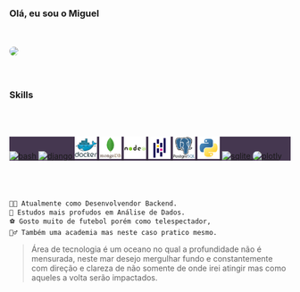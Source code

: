### Olá, eu sou o Miguel 

<html>


  <body>
    <br></br>
    <img src="https://media.giphy.com/media/euAnOkLGWtdHG/giphy.gif" width="170px" style="border-radius:150px;"></img>
  
  <div style="display: inline_block;margin-bottom:20px;">
    <br></br>
    <h3>Skills</h3>
    <br></br>
    <p align="left" style="background-color:#453750;"> <a href="https://www.gnu.org/software/bash/" target="_blank" rel="noreferrer"> <img    src="https://www.vectorlogo.zone/logos/gnu_bash/gnu_bash-icon.svg" alt="bash" width="40" height="40"/> </a> <a href="https://www.djangoproject.com/" target="_blank" rel="noreferrer"> <img src="https://cdn.worldvectorlogo.com/logos/django.svg" alt="django" width="40" height="40"/> </a> <a href="https://www.docker.com/" target="_blank" rel="noreferrer"> <img src="https://raw.githubusercontent.com/devicons/devicon/master/icons/docker/docker-original-wordmark.svg" alt="docker" width="40" height="40"/> </a> <a href="https://www.mongodb.com/" target="_blank" rel="noreferrer"> <img src="https://raw.githubusercontent.com/devicons/devicon/master/icons/mongodb/mongodb-original-wordmark.svg" alt="mongodb" width="40" height="40"/> </a> <a href="https://nodejs.org" target="_blank" rel="noreferrer"> <img src="https://raw.githubusercontent.com/devicons/devicon/master/icons/nodejs/nodejs-original-wordmark.svg" alt="nodejs" width="40" height="40"/> </a> <a href="https://pandas.pydata.org/" target="_blank" rel="noreferrer"> <img src="https://raw.githubusercontent.com/devicons/devicon/2ae2a900d2f041da66e950e4d48052658d850630/icons/pandas/pandas-original.svg" alt="pandas" width="40" height="40"/> </a> <a href="https://www.postgresql.org" target="_blank" rel="noreferrer"> <img src="https://raw.githubusercontent.com/devicons/devicon/master/icons/postgresql/postgresql-original-wordmark.svg" alt="postgresql" width="40" height="40"/> </a> <a href="https://www.python.org" target="_blank" rel="noreferrer"> <img src="https://raw.githubusercontent.com/devicons/devicon/master/icons/python/python-original.svg" alt="python" width="40" height="40"/> </a> <a href="https://www.sqlite.org/" target="_blank" rel="noreferrer"> <img src="https://www.vectorlogo.zone/logos/sqlite/sqlite-icon.svg" alt="sqlite" width="40" height="40"/> </a> <a href="https://plotly.com/"> <img src="https://ia803101.us.archive.org/35/items/github.com-plotly-dash_-_2019-11-01_19-17-12/cover.jpg" alt="plotly" width="40" height="40" style="border-radius:10px;"}/> </a></p>
  </div>
  <br></br>
  </body>
</html>


    👨‍💻 Atualmente como Desenvolvendor Backend.
    📘 Estudos mais profudos em Análise de Dados.
    ⚽ Gosto muito de futebol porém como telespectador,
    🏋️‍♂️ Também uma academia mas neste caso pratico mesmo.


> Área de tecnologia é um oceano no qual a profundidade não é mensurada, neste mar desejo mergulhar fundo e constantemente com direção e clareza de não somente 
> de onde irei atingir mas como aqueles a volta serão impactados.

